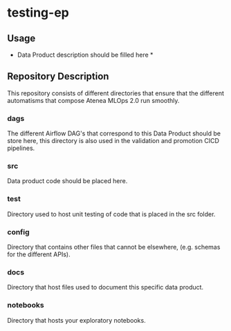 # testing-ep

## Usage

* Data Product description should be filled here *


## Repository Description

This repository consists of different directories that ensure that the different automatisms that compose Atenea MLOps 2.0 run smoothly.

### dags

The different Airflow DAG's that correspond to this Data Product should be store here, this directory is also used in the validation and promotion CICD pipelines.

### src

Data product code should be placed here.

### test

Directory used to host unit testing of code that is placed in the src folder.

### config

Directory that contains other files that cannot be elsewhere, (e.g. schemas for the different APIs). 
### docs

Directory that host files used to document this specific data product.

### notebooks

Directory that hosts your exploratory notebooks.
